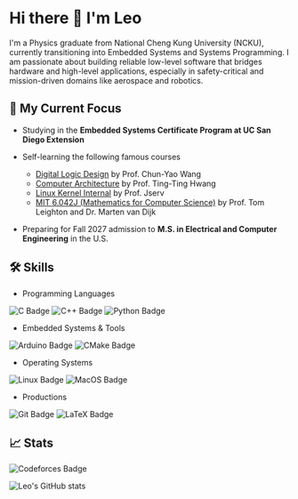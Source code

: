 # Hi there 👋 I'm Leo
I'm a Physics graduate from National Cheng Kung University (NCKU), currently
transitioning into Embedded Systems and Systems Programming. 
I am passionate about building reliable low-level software that bridges
hardware and high-level applications, especially in safety-critical and
mission-driven domains like aerospace and robotics.

## 🚀 My Current Focus
- Studying in the **Embedded Systems Certificate Program at UC San Diego
Extension**
- Self-learning the following famous courses
  - [Digital Logic Design](https://ocw.nthu.edu.tw/ocw/index.php?page=course&cid=230) by Prof. Chun-Yao Wang
  - [Computer Architecture](https://ocw.nthu.edu.tw/ocw/index.php?page=course&cid=305&}) by Prof. Ting-Ting Hwang
  - [Linux Kernel Internal](https://wiki.csie.ncku.edu.tw/linux/schedule) by Prof. Jserv
  - [MIT 6.042J (Mathematics for Computer Science)](https://ocw.mit.edu/courses/6-042j-mathematics-for-computer-science-fall-2010/)
  by Prof. Tom Leighton and Dr. Marten van Dijk

- Preparing for Fall 2027 admission to **M.S. in Electrical and Computer
Engineering** in the U.S.

## 🛠️ Skills
- Programming Languages

![C Badge](https://img.shields.io/badge/C-00599C?style=for-the-badge&logo=c&logoColor=white)
![C++ Badge](https://img.shields.io/badge/C%2B%2B-00599C?style=for-the-badge&logo=c%2B%2B&logoColor=white)
![Python Badge](https://img.shields.io/badge/Python-FFD43B?style=for-the-badge&logo=python&logoColor=blue)

- Embedded Systems & Tools

![Arduino Badge](https://img.shields.io/badge/Arduino-00979D?style=for-the-badge&logo=Arduino&logoColor=white)
![CMake Badge](https://img.shields.io/badge/CMake-064F8C?style=for-the-badge&logo=cmake&logoColor=white)

- Operating Systems

![Linux Badge](https://img.shields.io/badge/Linux-FCC624?style=for-the-badge&logo=linux&logoColor=black)
![MacOS Badge](https://img.shields.io/badge/mac%20os-000000?style=for-the-badge&logo=apple&logoColor=white)

- Productions

![Git Badge](https://img.shields.io/badge/GIT-E44C30?style=for-the-badge&logo=git&logoColor=white)
![LaTeX Badge](https://img.shields.io/badge/LaTeX-47A141?style=for-the-badge&logo=LaTeX&logoColor=white)

## 📈 Stats
![Codeforces Badge](https://codeforces-readme-stats.vercel.app/api/badge?username=leoyeh)

![Leo's GitHub stats](https://github-readme-stats.vercel.app/api?username=leoyehx&show_icons=true&theme=nord)

<!--
**leoyehx/leoyehx** is a ✨ _special_ ✨ repository because its `README.md`
(this file) appears on your GitHub profile.

Here are some ideas to get you started:

- 🔭 I’m currently working on ...
- 🌱 I’m currently learning ...
- 👯 I’m looking to collaborate on ...
- 🤔 I’m looking for help with ...
- 💬 Ask me about ...
- 📫 How to reach me: ...
- 😄 Pronouns: ...
- ⚡ Fun fact: ...
-->
